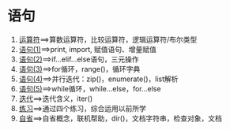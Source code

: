 # 语句

1. [运算符](https://github.com/qiwsir/StarterLearningPython/blob/master/120.md)==>算数运算符，比较运算符，逻辑运算符/布尔类型
2. [语句(1)](https://github.com/qiwsir/StarterLearningPython/blob/master/121.md)==>print, import, 赋值语句、增量赋值
3. [语句(2)](https://github.com/qiwsir/StarterLearningPython/blob/master/122.md)==>if...elif...else语句，三元操作
4. [语句(3)](https://github.com/qiwsir/StarterLearningPython/blob/master/123.md)==>for循环，range()，循环字典
5. [语句(4)](https://github.com/qiwsir/StarterLearningPython/blob/master/124.md)==>并行迭代：zip()，enumerate()，list解析
6. [语句(5)](https://github.com/qiwsir/StarterLearningPython/blob/master/125.md)==>while循环，while...else，for...else
7. [迭代](https://github.com/qiwsir/StarterLearningPython/blob/master/128.md)==>迭代含义，iter()
8. [练习](https://github.com/qiwsir/StarterLearningPython/blob/master/129.md)==>通过四个练习，综合运用以前所学
9. [自省](https://github.com/qiwsir/StarterLearningPython/blob/master/130.md)==>自省概念，联机帮助，dir()，文档字符串，检查对象，文档

## [](https://github.com/qiwsir/StarterLearningPython/blob/master/index.md#第叁章-函数)

